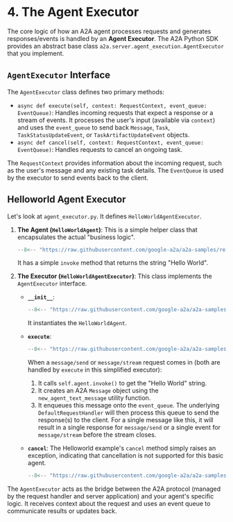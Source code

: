 # 4. The Agent Executor

The core logic of how an A2A agent processes requests and generates responses/events is handled by an **Agent Executor**. The A2A Python SDK provides an abstract base class `a2a.server.agent_execution.AgentExecutor` that you implement.

## `AgentExecutor` Interface

The `AgentExecutor` class defines two primary methods:

- `async def execute(self, context: RequestContext, event_queue: EventQueue)`: Handles incoming requests that expect a response or a stream of events. It processes the user's input (available via `context`) and uses the `event_queue` to send back `Message`, `Task`, `TaskStatusUpdateEvent`, or `TaskArtifactUpdateEvent` objects.
- `async def cancel(self, context: RequestContext, event_queue: EventQueue)`: Handles requests to cancel an ongoing task.

The `RequestContext` provides information about the incoming request, such as the user's message and any existing task details. The `EventQueue` is used by the executor to send events back to the client.

## Helloworld Agent Executor

Let's look at `agent_executor.py`. It defines `HelloWorldAgentExecutor`.

1. **The Agent (`HelloWorldAgent`)**:
    This is a simple helper class that encapsulates the actual "business logic".

    ```python { .no-copy }
    --8<-- "https://raw.githubusercontent.com/google-a2a/a2a-samples/refs/heads/main/samples/python/agents/helloworld/agent_executor.py:HelloWorldAgent"
    ```

    It has a simple `invoke` method that returns the string "Hello World".

2. **The Executor (`HelloWorldAgentExecutor`)**:
    This class implements the `AgentExecutor` interface.

    - **`__init__`**:

        ```python { .no-copy }
        --8<-- "https://raw.githubusercontent.com/google-a2a/a2a-samples/refs/heads/main/samples/python/agents/helloworld/agent_executor.py:HelloWorldAgentExecutor_init"
        ```

        It instantiates the `HelloWorldAgent`.

    - **`execute`**:

        ```python { .no-copy }
        --8<-- "https://raw.githubusercontent.com/google-a2a/a2a-samples/refs/heads/main/samples/python/agents/helloworld/agent_executor.py:HelloWorldAgentExecutor_execute"
        ```

        When a `message/send` or `message/stream` request comes in (both are handled by `execute` in this simplified executor):

        1. It calls `self.agent.invoke()` to get the "Hello World" string.
        2. It creates an A2A `Message` object using the `new_agent_text_message` utility function.
        3. It enqueues this message onto the `event_queue`. The underlying `DefaultRequestHandler` will then process this queue to send the response(s) to the client. For a single message like this, it will result in a single response for `message/send` or a single event for `message/stream` before the stream closes.

    - **`cancel`**:
        The Helloworld example's `cancel` method simply raises an exception, indicating that cancellation is not supported for this basic agent.

        ```python { .no-copy }
        --8<-- "https://raw.githubusercontent.com/google-a2a/a2a-samples/refs/heads/main/samples/python/agents/helloworld/agent_executor.py:HelloWorldAgentExecutor_cancel"
        ```

The `AgentExecutor` acts as the bridge between the A2A protocol (managed by the request handler and server application) and your agent's specific logic. It receives context about the request and uses an event queue to communicate results or updates back.
